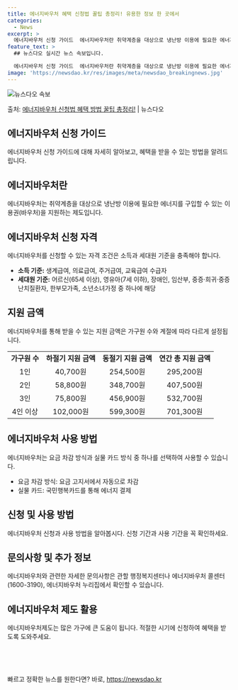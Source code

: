 ```yaml
---
title: 에너지바우처 혜택 신청법 꿀팁 총정리! 유용한 정보 한 곳에서
categories:
  - News
excerpt: >
  에너지바우처 신청 가이드  에너지바우처란 취약계층을 대상으로 냉난방 이용에 필요한 에너지를 구입할 수 있는 …
feature_text: >
  ## 뉴스다오 실시간 뉴스 속보입니다.

  에너지바우처 신청 가이드  에너지바우처란 취약계층을 대상으로 냉난방 이용에 필요한 에너지를 구입할 수 있는 …
image: 'https://newsdao.kr/res/images/meta/newsdao_breakingnews.jpg'
---
```


![뉴스다오 속보](https://newsdao.kr/res/images/meta/newsdao_breakingnews.jpg)

<p>출처: <a href="https://newsdao.kr/4130" rel="dofollow">에너지바우처 신청법 혜택 방법 꿀팁 총정리!</a> | 뉴스다오</p>

<h2 data-ke-size="size26">에너지바우처 신청 가이드</h2>
<p data-ke-size="size16">에너지바우처 신청 가이드에 대해 자세히 알아보고, 혜택을 받을 수 있는 방법을 알려드립니다.</p>

<h2 data-ke-size="size24">에너지바우처란</h2>
<p data-ke-size="size16">에너지바우처는 취약계층을 대상으로 냉난방 이용에 필요한 에너지를 구입할 수 있는 이용권(바우처)을 지원하는 제도입니다.</p>

<h2 data-ke-size="size24">에너지바우처 신청 자격</h2>
<p data-ke-size="size16">에너지바우처를 신청할 수 있는 자격 조건은 소득과 세대원 기준을 충족해야 합니다.</p>
<ul>
    <li><b>소득 기준:</b> 생계급여, 의료급여, 주거급여, 교육급여 수급자</li>
    <li><b>세대원 기준:</b> 어르신(65세 이상), 영유아(7세 이하), 장애인, 임산부, 중증·희귀·중증난치질환자, 한부모가족, 소년소녀가정 중 하나에 해당</li>
</ul>

<h2 data-ke-size="size24">지원 금액</h2>
<p data-ke-size="size16">에너지바우처를 통해 받을 수 있는 지원 금액은 가구원 수와 계절에 따라 다르게 설정됩니다.</p>
<table>
    <tr>
        <td style="text-align: center; height: 17px;"><b>가구원 수</b></td>
        <td style="text-align: center; height: 17px;"><b>하절기 지원 금액</b></td>
        <td style="text-align: center; height: 17px;"><b>동절기 지원 금액</b></td>
        <td style="text-align: center; height: 17px;"><b>연간 총 지원 금액</b></td>
    </tr>
    <tr>
        <td style="text-align: center; height: 17px;">1인</td>
        <td style="text-align: center; height: 17px;">40,700원</td>
        <td style="text-align: center; height: 17px;">254,500원</td>
        <td style="text-align: center; height: 17px;">295,200원</td>
    </tr>
    <tr>
        <td style="text-align: center; height: 17px;">2인</td>
        <td style="text-align: center; height: 17px;">58,800원</td>
        <td style="text-align: center; height: 17px;">348,700원</td>
        <td style="text-align: center; height: 17px;">407,500원</td>
    </tr>
    <tr>
        <td style="text-align: center; height: 17px;">3인</td>
        <td style="text-align: center; height: 17px;">75,800원</td>
        <td style="text-align: center; height: 17px;">456,900원</td>
        <td style="text-align: center; height: 17px;">532,700원</td>
    </tr>
    <tr>
        <td style="text-align: center; height: 17px;">4인 이상</td>
        <td style="text-align: center; height: 17px;">102,000원</td>
        <td style="text-align: center; height: 17px;">599,300원</td>
        <td style="text-align: center; height: 17px;">701,300원</td>
    </tr>
</table>

<h2 data-ke-size="size24">에너지바우처 사용 방법</h2>
<p data-ke-size="size16">에너지바우처는 요금 차감 방식과 실물 카드 방식 중 하나를 선택하여 사용할 수 있습니다.</p>
<ul>
    <li>요금 차감 방식: 요금 고지서에서 자동으로 차감</li>
    <li>실물 카드: 국민행복카드를 통해 에너지 결제</li>
</ul>

<h2 data-ke-size="size24">신청 및 사용 방법</h2>
<p data-ke-size="size16">에너지바우처 신청과 사용 방법을 알아봅시다. 신청 기간과 사용 기간을 꼭 확인하세요.</p>

<h2 data-ke-size="size24">문의사항 및 추가 정보</h2>
<p data-ke-size="size16">에너지바우처와 관련한 자세한 문의사항은 관할 행정복지센터나 에너지바우처 콜센터(1600-3190), 에너지바우처 누리집에서 확인할 수 있습니다.</p>

<h2 data-ke-size="size24">에너지바우처 제도 활용</h2>
<p data-ke-size="size16">에너지바우처제도는 많은 가구에 큰 도움이 됩니다. 적절한 시기에 신청하여 혜택을 받도록 도와주세요.</p>

<p data-ke-size="size16">&nbsp;</p>
<p data-ke-size="size16">&nbsp;</p> 

빠르고 정확한 뉴스를 원한다면? 바로, <a href="https://newsdao.kr" rel="dofollow">https://newsdao.kr</a>


